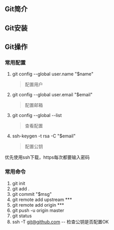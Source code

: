 ## Git简介

## Git安装



## Git操作

### 常用配置

1. git config --global user.name "$name"
   
   > 配置用户
2. git config --global user.email "$email"
   
   > 配置邮箱
3. git config --global --list
   
   > 查看配置
4. ssh-keygen -t rsa -C "$email"
   
   > 配置公钥

优先使用ssh下载，https每次都要输入密码

### 常用命令

1. git init
2. git add .
3. git commit "$msg"
4. git remote add upstream ***
5. git remote add origin ***
6. git push -u origin master
7. git status
8. ssh -T git@github.com   -- 检查公钥是否配置OK
